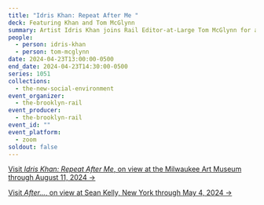 ```yaml
---
title: "Idris Khan: Repeat After Me "
deck: Featuring Khan and Tom McGlynn
summary: Artist Idris Khan joins Rail Editor-at-Large Tom McGlynn for a conversation.
people:
  - person: idris-khan
  - person: tom-mcglynn
date: 2024-04-23T13:00:00-0500
end_date: 2024-04-23T14:30:00-0500
series: 1051
collections:
  - the-new-social-environment
event_organizer:
  - the-brooklyn-rail
event_producer:
  - the-brooklyn-rail
event_id: ""
event_platform:
  - zoom
soldout: false
---
```

[V﻿isit *Idris Khan: Repeat After Me*, on view at the Milwaukee Art Museum through August 11, 2024 →](https://mam.org/exhibitions/repeat-after-me/)

[V﻿isit *After…*, on view at Sean Kelly, New York through May 4, 2024 →](https://www.skny.com/exhibitions/idris-khan4?view=slider#2)